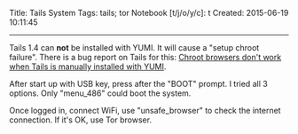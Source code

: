 Title: Tails System
Tags: tails; tor
Notebook [t/j/o/y/c]: t
Created: 2015-06-19 10:11:45

------

Tails 1.4 can **not** be installed with YUMI.
It will cause a "setup chroot failure".
There is a bug report on Tails for this:
[Chroot browsers don't work when Tails is manually installed with YUMI](https://labs.riseup.net/code/issues/9115).

After start up with USB key, press <TAB> after the "BOOT" prompt.
I tried all 3 options. Only "menu_486" could boot the system.

Once logged in, connect WiFi, use "unsafe_browser" to check the internet connection.
If it's OK, use Tor browser.
